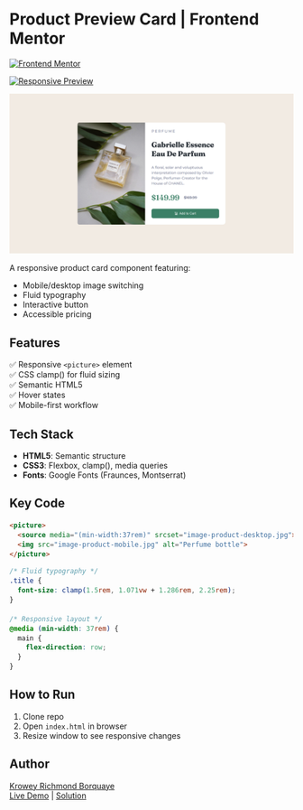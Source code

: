 
# Product Preview Card | Frontend Mentor

[![Frontend Mentor](https://img.shields.io/badge/Frontend%20Mentor-Solution-blue)](https://www.frontendmentor.io/solutions/product-preview-card-with-responsive-image-switching-3JvQZ4X2T6)


[![Responsive Preview](https://img.shields.io/badge/Responsive-Yes-green)](https://your-live-demo-url.com)

<div align="center">
  <img src="./images/screenshot.png" alt="Article Listing Preview" width="600">
</div>


A responsive product card component featuring:
- Mobile/desktop image switching
- Fluid typography
- Interactive button
- Accessible pricing

## Features
✅ Responsive `<picture>` element  
✅ CSS clamp() for fluid sizing  
✅ Semantic HTML5  
✅ Hover states  
✅ Mobile-first workflow  

## Tech Stack
- **HTML5**: Semantic structure
- **CSS3**: Flexbox, clamp(), media queries
- **Fonts**: Google Fonts (Fraunces, Montserrat)

## Key Code
```html
<picture>
  <source media="(min-width:37rem)" srcset="image-product-desktop.jpg">
  <img src="image-product-mobile.jpg" alt="Perfume bottle">
</picture>
```

```css
/* Fluid typography */
.title {
  font-size: clamp(1.5rem, 1.071vw + 1.286rem, 2.25rem);
}

/* Responsive layout */
@media (min-width: 37rem) {
  main {
    flex-direction: row;
  }
}
```

## How to Run
1. Clone repo
2. Open `index.html` in browser
3. Resize window to see responsive changes

## Author
[Krowey Richmond Borquaye](https://github.com/77Kromo)  
[Live Demo](https://your-demo-url.com) | [Solution](https://www.frontendmentor.io/solutions/your-solution-id)
